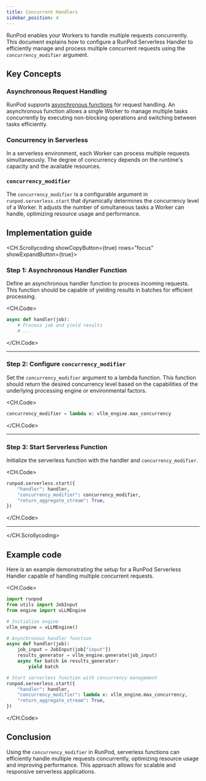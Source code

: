 ```yaml
---
title: Concurrent Handlers
sidebar_position: 4
---
```


RunPod enables your Workers to handle multiple requests concurrently.
This document explains how to configure a RunPod Serverless Handler to efficiently manage and process multiple concurrent requests using the `concurrency_modifier` argument.

## Key Concepts

### Asynchronous Request Handling

RunPod supports [asynchronous functions](/serverless/Workers/handlers/handler-async) for request handling.
An asynchronous function allows a single Worker to manage multiple tasks concurrently by executing non-blocking operations and switching between tasks efficiently.

### Concurrency in Serverless

In a serverless environment, each Worker can process multiple requests simultaneously.
The degree of concurrency depends on the runtime's capacity and the available resources.

### `concurrency_modifier`

The `concurrency_modifier` is a configurable argument in `runpod.serverless.start` that dynamically determines the concurrency level of a Worker.
It adjusts the number of simultaneous tasks a Worker can handle, optimizing resource usage and performance.

## Implementation guide

<CH.Scrollycoding showCopyButton={true} rows="focus" showExpandButton={true}>

### Step 1: Asynchronous Handler Function

Define an asynchronous handler function to process incoming requests. This function should be capable of yielding results in batches for efficient processing.

<CH.Code>

```python handler.py
async def handler(job):
    # Process job and yield results
    # ...
```

</CH.Code>

---

### Step 2: Configure `concurrency_modifier`

Set the `concurrency_modifier` argument to a lambda function. This function should return the desired concurrency level based on the capabilities of the underlying processing engine or environmental factors.

<CH.Code>

```python handler.py
concurrency_modifier = lambda x: vllm_engine.max_concurrency
```

</CH.Code>

---

### Step 3: Start Serverless Function

Initialize the serverless function with the handler and `concurrency_modifier`.

<CH.Code>

```python handler.py focus=3
runpod.serverless.start({
    "handler": handler,
    "concurrency_modifier": concurrency_modifier,
    "return_aggregate_stream": True,
})
```

</CH.Code>

---

</CH.Scrollycoding>

## Example code

Here is an example demonstrating the setup for a RunPod Serverless Handler capable of handling multiple concurrent requests.

<CH.Code>

```python handler.py focus=1,9,18
import runpod
from utils import JobInput
from engine import vLLMEngine

# Initialize engine
vllm_engine = vLLMEngine()

# Asynchronous handler function
async def handler(job):
    job_input = JobInput(job["input"])
    results_generator = vllm_engine.generate(job_input)
    async for batch in results_generator:
        yield batch

# Start serverless function with concurrency management
runpod.serverless.start({
    "handler": handler,
    "concurrency_modifier": lambda x: vllm_engine.max_concurrency,
    "return_aggregate_stream": True,
})
```

</CH.Code>

## Conclusion

Using the `concurrency_modifier` in RunPod, serverless functions can efficiently handle multiple requests concurrently, optimizing resource usage and improving performance. This approach allows for scalable and responsive serverless applications.
